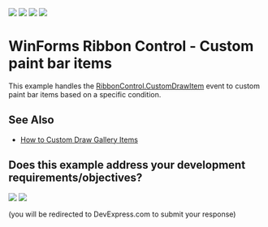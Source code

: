 <!-- default badges list -->
![](https://img.shields.io/endpoint?url=https://codecentral.devexpress.com/api/v1/VersionRange/128615761/23.1.2%2B)
[![](https://img.shields.io/badge/Open_in_DevExpress_Support_Center-FF7200?style=flat-square&logo=DevExpress&logoColor=white)](https://supportcenter.devexpress.com/ticket/details/E3153)
[![](https://img.shields.io/badge/📖_How_to_use_DevExpress_Examples-e9f6fc?style=flat-square)](https://docs.devexpress.com/GeneralInformation/403183)
[![](https://img.shields.io/badge/💬_Leave_Feedback-feecdd?style=flat-square)](#does-this-example-address-your-development-requirementsobjectives)
<!-- default badges end -->
<!-- default file list -->

# WinForms Ribbon Control - Custom paint bar items 

This example handles the [RibbonControl.CustomDrawItem](https://docs.devexpress.com/WindowsForms/DevExpress.XtraBars.Ribbon.RibbonControl.CustomDrawItem) event to custom paint bar items based on a specific condition.


## See Also

* [How to Custom Draw Gallery Items](https://docs.devexpress.com/WindowsForms/2878/controls-and-libraries/ribbon-bars-and-menu/examples/ribbon/how-to-custom-draw-gallery-items?p=netframework)
<!-- feedback -->
## Does this example address your development requirements/objectives?

[<img src="https://www.devexpress.com/support/examples/i/yes-button.svg"/>](https://www.devexpress.com/support/examples/survey.xml?utm_source=github&utm_campaign=winforms-ribbon-paint-bar-items&~~~was_helpful=yes) [<img src="https://www.devexpress.com/support/examples/i/no-button.svg"/>](https://www.devexpress.com/support/examples/survey.xml?utm_source=github&utm_campaign=winforms-ribbon-paint-bar-items&~~~was_helpful=no)

(you will be redirected to DevExpress.com to submit your response)
<!-- feedback end -->
